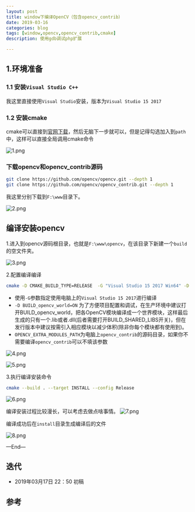```yaml
---
layout: post
title: window下编译OpenCV（包含opencv_contrib）
date: 2019-03-16
categories: blog
tags: [window,opencv,opencv_contrib,cmake]
description: 使用gdb调试php扩展

---
```


## 1.环境准备

### 1.1 安装`Visual Studio C++`

我这里直接使用`Visual Studio`安装，版本为`Visual Studio 15 2017`

### 1.2 安装cmake

cmake可以直接到[官网下载](https://cmake.org/download/)，然后无脑下一步就可以，但是记得勾选加入到`path`中，这样可以直接全局调用cmake命令

![1.png](/source/images/window-compile-opencv/1.png)

### 下载opencv和opencv_contrib源码

```bash
git clone https://github.com/opencv/opencv.git --depth 1
git clone https://github.com/opencv/opencv_contrib.git --depth 1

```

我这里分别下载到`F:\www`目录下。

![2.png](/source/images/window-compile-opencv/2.png)


## 编译安装opencv

1.进入到opencv源码根目录，也就是`F:\www\opencv`，在该目录下新建一个`build`的空文件夹。

![3.png](/source/images/window-compile-opencv/3.png)

2.配置编译编译

```bash
cmake -D CMAKE_BUILD_TYPE=RELEASE  -G "Visual Studio 15 2017 Win64" -D INSTALL_C_EXAMPLES=OFF -D INSTALL_PYTHON_EXAMPLES=OFF -D BUILD_EXAMPLES=OFF -D BUILD_JAVA=OFF -D BUILD_TESTS=OFF -D BUILD_DOCS=OFF -D BUILD_opencv_world=ON -D OPENCV_EXTRA_MODULES_PATH=F:/www/opencv_contrib/modules ..
```

- 使用`-G`参数指定使用电脑上的`Visual Studio 15 2017`进行编译
- `-D BUILD_opencv_world=ON` 为了方便项目配置和调试，在生产环境中建议打开BUILD_opencv_world，把各OpenCV模块编译成一个世界模块，这样最后生成的只有一个.lib或者.dll(后者需要打开BUILD_SHARED_LIBS开关)，但在发行版本中建议按需引入相应模块以减少体积(除非你每个模块都有使用到)。
- `OPENCV_EXTRA_MODULES_PATH`为电脑上`opencv_contrib`的源码目录，如果你不需要编译`opencv_contrib`可以不填该参数

![4.png](/source/images/window-compile-opencv/4.png)

![5.png](/source/images/window-compile-opencv/5.png)

3.执行编译安装命令

```bash
cmake --build . --target INSTALL --config Release
```

![6.png](/source/images/window-compile-opencv/6.png)

编译安装过程比较漫长，可以考虑去做点啥事情。 
![7.png](/source/images/window-compile-opencv/7.png)

编译成功后在`install`目录生成编译后的文件

![8.png](/source/images/window-compile-opencv/8.png)



—End—

## 迭代

* 2019年03月17日 22：50 初稿

## 参考


